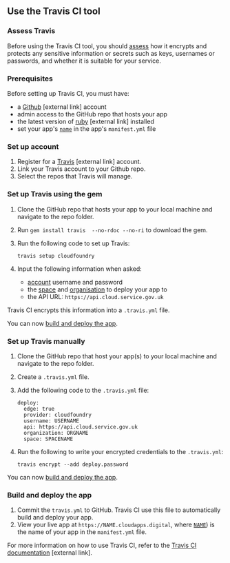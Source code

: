 ## Use the Travis CI tool

### Assess Travis

Before using the Travis CI tool, you should [assess](/using_ci.html#choose-ci-tool) how it encrypts and protects any sensitive information or secrets such as keys, usernames or passwords, and whether it is suitable for your service.

### Prerequisites

Before setting up Travis CI, you must have:

- a [Github](https://github.com/) [external link] account
- admin access to the GitHub repo that hosts your app
- the latest version of [ruby](https://www.ruby-lang.org/en/downloads/) [external link] installed
- set your app's [`name`](/deploying_apps.html#names-routes-and-domains) in the app's `manifest.yml` file

### Set up account

1. Register for a [Travis](https://travis-ci.org) [external link] account.
1. Link your Travis account to your Github repo.
1. Select the repos that Travis will manage.

### Set up Travis using the gem

1. Clone the GitHub repo that hosts your app to your local machine and navigate to the repo folder.
1. Run `gem install travis  --no-rdoc --no-ri` to download the gem.
1. Run the following code to set up Travis:

    ```
    travis setup cloudfoundry
    ```

1. Input the following information when asked:
    - [account](/using_ci.html#configure-your-ci-tool-accounts) username and password
    - the [space](/orgs_spaces_users.html#spaces) and [organisation](/orgs_spaces_users.html#organisations) to deploy your app to
    - the API URL: `https://api.cloud.service.gov.uk`

Travis CI encrypts this information into a `.travis.yml` file.

You can now [build and deploy the app](using_ci.html#build-and-deploy-the-app).

### Set up Travis manually

1. Clone the GitHub repo that host your app(s) to your local machine and navigate to the repo folder.
1. Create a `.travis.yml` file.
1. Add the following code to the `.travis.yml` file:

    ```
    deploy:
      edge: true
      provider: cloudfoundry
      username: USERNAME
      api: https://api.cloud.service.gov.uk
      organization: ORGNAME
      space: SPACENAME
    ```
1. Run the following to write your encrypted credentials to the `.travis.yml`:

    ```
    travis encrypt --add deploy.password
    ```

You can now [build and deploy the app](using_ci.html#build-and-deploy-the-app).

### Build and deploy the app

1. Commit the `travis.yml` to GitHub. Travis CI use this file to automatically build and deploy your app.
1. View your live app at `https://NAME.cloudapps.digital`, where [`NAME`](/deploying_apps.html#names-routes-and-domains)) is the name of your app in the `manifest.yml` file.

For more information on how to use Travis CI, refer to the [Travis CI documentation](https://docs.travis-ci.com) [external link].
